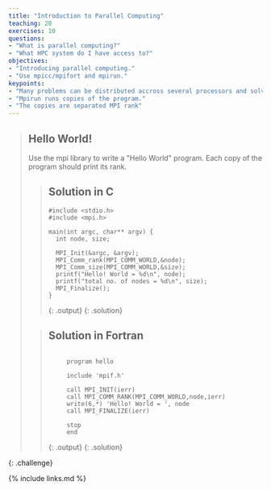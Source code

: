 ```yaml
---
title: "Introduction to Parallel Computing"
teaching: 20
exercises: 10
questions:
- "What is parallel computing?"
- "What HPC system do I have access to?"
objectives:
- "Introducing parallel computing."
- "Use mpicc/mpifort and mpirun."
keypoints:
- "Many problems can be distributed accross several processors and solved faster"
- "Mpirun runs copies of the program."
- "The copies are separated MPI rank"
---
```




> ## Hello World!
>
> Use the mpi library to write a "Hello World" program. Each copy of the program should print its rank.
>
> > ## Solution in C
> > ~~~
> > #include <stdio.h>
> > #include <mpi.h>
> > 
> > main(int argc, char** argv) {
> >   int node, size;
> > 
> >   MPI_Init(&argc, &argv);
> >   MPI_Comm_rank(MPI_COMM_WORLD,&node);
> >   MPI_Comm_size(MPI_COMM_WORLD,&size);
> >   printf("Hello! World = %d\n", node);
> >   printf("total no. of nodes = %d\n", size);
> >   MPI_Finalize();
> > }
> > 
> > ~~~
> > {: .output}
> {: .solution}
> 
> > ## Solution in Fortran
> > ~~~
> >
> >      program hello
> >
> >      include 'mpif.h'
> >
> >      call MPI_INIT(ierr)
> >      call MPI_COMM_RANK(MPI_COMM_WORLD,node,ierr)
> >      write(6,*) 'Hello! World = ', node
> >      call MPI_FINALIZE(ierr)
> >
> >      stop
> >      end
> >
> > ~~~
> > {: .output}
> {: .solution}
>
{: .challenge}


{% include links.md %}

